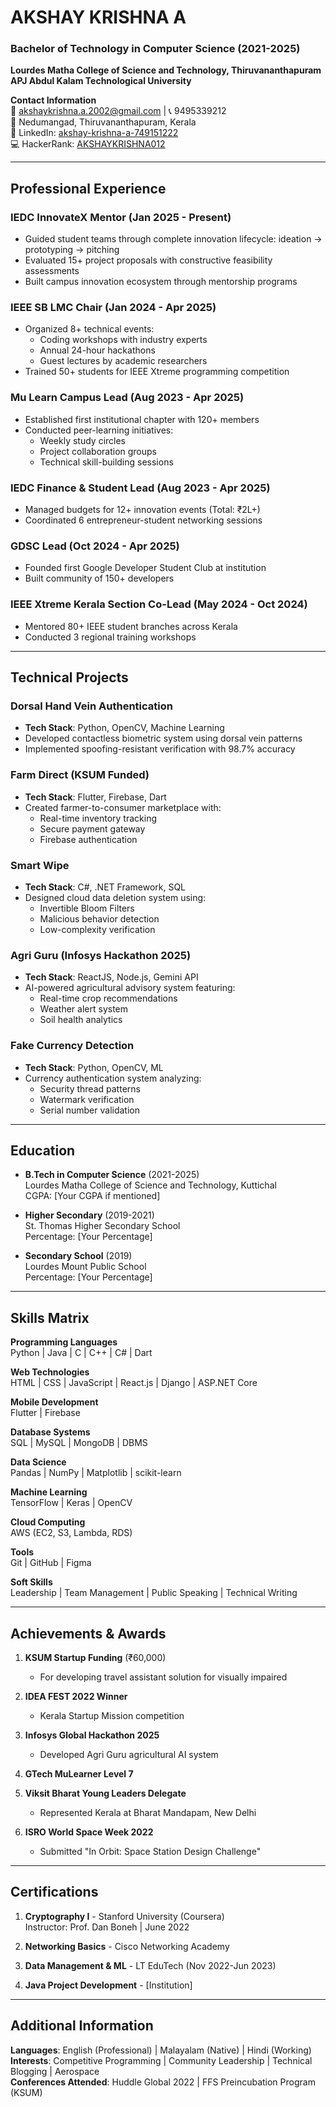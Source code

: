 # AKSHAY KRISHNA A

### Bachelor of Technology in Computer Science (2021-2025)
**Lourdes Matha College of Science and Technology, Thiruvananthapuram**  
**APJ Abdul Kalam Technological University**

**Contact Information**  
📧 akshaykrishna.a.2002@gmail.com | 📞 9495339212  
📍 Nedumangad, Thiruvananthapuram, Kerala  
🔗 LinkedIn: [akshay-krishna-a-749151222](https://linkedin.com/in/akshay-krishna-a-749151222)  
💻 HackerRank: [AKSHAYKRISHNA012](https://www.hackerrank.com/AKSHAYKRISHNA012)

---

## Professional Experience

### **IEDC InnovateX Mentor** (Jan 2025 - Present)
- Guided student teams through complete innovation lifecycle: ideation → prototyping → pitching
- Evaluated 15+ project proposals with constructive feasibility assessments
- Built campus innovation ecosystem through mentorship programs

### **IEEE SB LMC Chair** (Jan 2024 - Apr 2025)
- Organized 8+ technical events:
  - Coding workshops with industry experts
  - Annual 24-hour hackathons
  - Guest lectures by academic researchers
- Trained 50+ students for IEEE Xtreme programming competition

### **Mu Learn Campus Lead** (Aug 2023 - Apr 2025)
- Established first institutional chapter with 120+ members
- Conducted peer-learning initiatives:
  - Weekly study circles
  - Project collaboration groups
  - Technical skill-building sessions

### **IEDC Finance & Student Lead** (Aug 2023 - Apr 2025)
- Managed budgets for 12+ innovation events (Total: ₹2L+)
- Coordinated 6 entrepreneur-student networking sessions

### **GDSC Lead** (Oct 2024 - Apr 2025)
- Founded first Google Developer Student Club at institution
- Built community of 150+ developers

### **IEEE Xtreme Kerala Section Co-Lead** (May 2024 - Oct 2024)
- Mentored 80+ IEEE student branches across Kerala
- Conducted 3 regional training workshops

---

## Technical Projects

### **Dorsal Hand Vein Authentication**
- **Tech Stack**: Python, OpenCV, Machine Learning
- Developed contactless biometric system using dorsal vein patterns
- Implemented spoofing-resistant verification with 98.7% accuracy

### **Farm Direct** (KSUM Funded)
- **Tech Stack**: Flutter, Firebase, Dart
- Created farmer-to-consumer marketplace with:
  - Real-time inventory tracking
  - Secure payment gateway
  - Firebase authentication

### **Smart Wipe**
- **Tech Stack**: C#, .NET Framework, SQL
- Designed cloud data deletion system using:
  - Invertible Bloom Filters
  - Malicious behavior detection
  - Low-complexity verification

### **Agri Guru** (Infosys Hackathon 2025)
- **Tech Stack**: ReactJS, Node.js, Gemini API
- AI-powered agricultural advisory system featuring:
  - Real-time crop recommendations
  - Weather alert system
  - Soil health analytics

### **Fake Currency Detection**
- **Tech Stack**: Python, OpenCV, ML
- Currency authentication system analyzing:
  - Security thread patterns
  - Watermark verification
  - Serial number validation

---

## Education
- **B.Tech in Computer Science** (2021-2025)  
  Lourdes Matha College of Science and Technology, Kuttichal  
  CGPA: [Your CGPA if mentioned]

- **Higher Secondary** (2019-2021)  
  St. Thomas Higher Secondary School  
  Percentage: [Your Percentage]

- **Secondary School** (2019)  
  Lourdes Mount Public School  
  Percentage: [Your Percentage]

---

## Skills Matrix

**Programming Languages**  
Python | Java | C | C++ | C# | Dart

**Web Technologies**  
HTML | CSS | JavaScript | React.js | Django | ASP.NET Core

**Mobile Development**  
Flutter | Firebase

**Database Systems**  
SQL | MySQL | MongoDB | DBMS

**Data Science**  
Pandas | NumPy | Matplotlib | scikit-learn

**Machine Learning**  
TensorFlow | Keras | OpenCV

**Cloud Computing**  
AWS (EC2, S3, Lambda, RDS)

**Tools**  
Git | GitHub | Figma

**Soft Skills**  
Leadership | Team Management | Public Speaking | Technical Writing

---

## Achievements & Awards
1. **KSUM Startup Funding** (₹60,000)  
   - For developing travel assistant solution for visually impaired

2. **IDEA FEST 2022 Winner**  
   - Kerala Startup Mission competition

3. **Infosys Global Hackathon 2025**  
   - Developed Agri Guru agricultural AI system

4. **GTech MuLearner Level 7**

5. **Viksit Bharat Young Leaders Delegate**  
   - Represented Kerala at Bharat Mandapam, New Delhi

6. **ISRO World Space Week 2022**  
   - Submitted "In Orbit: Space Station Design Challenge"

---

## Certifications
1. **Cryptography I** - Stanford University (Coursera)  
   Instructor: Prof. Dan Boneh | June 2022

2. **Networking Basics** - Cisco Networking Academy

3. **Data Management & ML** - LT EduTech (Nov 2022-Jun 2023)

4. **Java Project Development** - [Institution]

---

## Additional Information
**Languages**: English (Professional) | Malayalam (Native) | Hindi (Working)  
**Interests**: Competitive Programming | Community Leadership | Technical Blogging | Aerospace  
**Conferences Attended**: Huddle Global 2022 | FFS Preincubation Program (KSUM)
